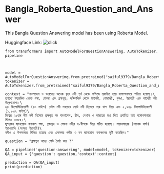 # Bangla_Roberta_Question_and_Answer
This Bangla Question Answering model has been using Roberta Model.



Huggingface Link: ![click](https://huggingface.co/saiful9379/Bangla_Roberta_Question_and_Answer)

```
from transformers import AutoModelForQuestionAnswering, AutoTokenizer, pipeline



model = AutoModelForQuestionAnswering.from_pretrained("saiful9379/Bangla_Roberta_Question_and_Answer")
tokenizer = AutoTokenizer.from_pretrained("saiful9379/Bangla_Roberta_Question_and_Answer")

context = "বাংলাদেশ ও ভারতের অনেক বৃহৎ নদী পূর্ব থেকে পশ্চিমে প্রবাহিত হয়ে বঙ্গোপসাগরে পতিত হয়েছে।\
তন্মধ্যে উত্তরদিক থেকে গঙ্গা, মেঘনা এবং ব্রহ্মপুত্র; দক্ষিণদিক থেকে মহানদী, গোদাবরী, কৃষ্ণা, ইরাবতী এবং কাবেরী নদী উল্লেখযোগ্য।\
৬৪ কিলোমিটারব্যাপী (৪০ মাইল) কৌম নদী সবচেয়ে ছোট নদী হিসেবে সরু খাল দিয়ে এবং ২,৯৪৮ কিলোমিটারব্যাপী (১,৮৩২ মাইল)\
বিশ্বের ২৮তম দীর্ঘ নদী হিসেবে ব্রহ্মপুত্র নদ বাংলাদেশ, চীন, নেপাল ও ভারতের মধ্য দিয়ে প্রবাহিত হয়ে বঙ্গোপসাগরে মিলিত হয়েছে।\
সুন্দরবন ম্যানগ্রোভ বনাঞ্চল গঙ্গা, ব্রহ্মপুত্র ও মেঘনা নদীর ব-দ্বীপকে ঘিরে গঠিত হয়েছে। মায়ানমারের (সাবেক বার্মা) ইরাওয়াদি (সংস্কৃত ইরাবতী)\
নদীও এ উপসাগরে মিলিত হয়েছে এবং একসময় গভীর ও ঘন ম্যানগ্রোভ বনাঞ্চলের সৃষ্টি করেছিল।"
 
question = "ব্রহ্মপুত্র নদের মোট দৈর্ঘ্য কত ?"

QA = pipeline('question-answering', model=model, tokenizer=tokenizer)
QA_input = {'question': question,'context':context}

prediction = QA(QA_input)
print(prediction)


```
